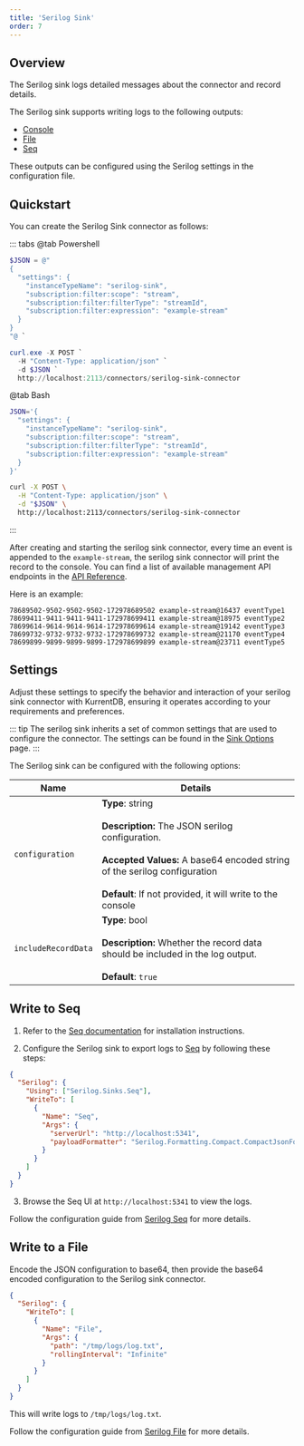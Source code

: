 ```yaml
---
title: 'Serilog Sink'
order: 7
---
```


## Overview

The Serilog sink logs detailed messages about the connector and record details.

The Serilog sink supports writing logs to the following outputs:

- [Console](https://github.com/serilog/serilog-sinks-console)
- [File](https://github.com/serilog/serilog-sinks-file)
- [Seq](https://github.com/serilog/serilog-sinks-seq)

These outputs can be configured using the Serilog settings in the configuration file.

## Quickstart

You can create the Serilog Sink connector as follows:

::: tabs
@tab Powershell

```powershell
$JSON = @"
{
  "settings": {
    "instanceTypeName": "serilog-sink",
    "subscription:filter:scope": "stream",
    "subscription:filter:filterType": "streamId",
    "subscription:filter:expression": "example-stream"
  }
}
"@ `

curl.exe -X POST `
  -H "Content-Type: application/json" `
  -d $JSON `
  http://localhost:2113/connectors/serilog-sink-connector
```

@tab Bash

```bash
JSON='{
  "settings": {
    "instanceTypeName": "serilog-sink",
    "subscription:filter:scope": "stream",
    "subscription:filter:filterType": "streamId",
    "subscription:filter:expression": "example-stream"
  }
}'

curl -X POST \
  -H "Content-Type: application/json" \
  -d "$JSON" \
  http://localhost:2113/connectors/serilog-sink-connector
```

:::

After creating and starting the serilog sink connector, every time an event is
appended to the `example-stream`, the serilog sink connector will print the
record to the console. You can find a list of available management API endpoints
in the [API Reference](../manage.md).

Here is an example:

```
78689502-9502-9502-9502-172978689502 example-stream@16437 eventType1
78699411-9411-9411-9411-172978699411 example-stream@18975 eventType2
78699614-9614-9614-9614-172978699614 example-stream@19142 eventType3
78699732-9732-9732-9732-172978699732 example-stream@21170 eventType4
78699899-9899-9899-9899-172978699899 example-stream@23711 eventType5
```

## Settings

Adjust these settings to specify the behavior and interaction of your serilog sink connector with KurrentDB, ensuring it operates according to your requirements and preferences.

::: tip
The serilog sink inherits a set of common settings that are used to configure the connector. The settings can be found in
the [Sink Options](../settings.md#sink-options) page.
:::

The Serilog sink can be configured with the following options:

| Name                | Details                                                                                                                                                                                                                     |
| ------------------- | --------------------------------------------------------------------------------------------------------------------------------------------------------------------------------------------------------------------------- |
| `configuration`     | **Type**: string<br><br>**Description:** The JSON serilog configuration.<br><br>**Accepted Values:** A base64 encoded string of the serilog configuration<br><br>**Default**: If not provided, it will write to the console |
| `includeRecordData` | **Type**: bool<br><br>**Description:** Whether the record data should be included in the log output.<br><br>**Default**: `true`                                                                                             |

## Write to Seq

1. Refer to the [Seq documentation](https://docs.datalust.co/docs/getting-started) for installation instructions.

2. Configure the Serilog sink to export logs to [Seq](https://datalust.co/seq) by following these steps:

```json
{
  "Serilog": {
    "Using": ["Serilog.Sinks.Seq"],
    "WriteTo": [
      {
        "Name": "Seq",
        "Args": {
          "serverUrl": "http://localhost:5341",
          "payloadFormatter": "Serilog.Formatting.Compact.CompactJsonFormatter, Serilog.Formatting.Compact"
        }
      }
    ]
  }
}
```

3. Browse the Seq UI at `http://localhost:5341` to view the logs.

Follow the configuration guide from [Serilog Seq](https://github.com/serilog/serilog-sinks-seq) for more details.

## Write to a File

Encode the JSON configuration to base64, then provide the base64 encoded configuration to the Serilog sink connector.

```json
{
  "Serilog": {
    "WriteTo": [
      {
        "Name": "File",
        "Args": {
          "path": "/tmp/logs/log.txt",
          "rollingInterval": "Infinite"
        }
      }
    ]
  }
}
```

This will write logs to `/tmp/logs/log.txt`.

Follow the configuration guide from [Serilog File](https://github.com/serilog/serilog-sinks-file) for more details.